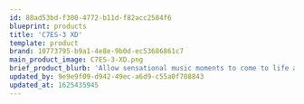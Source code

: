 ```yaml
---
id: 88ad53bd-f300-4772-b11d-f82acc2584f6
blueprint: products
title: 'C7ES-3 XD'
template: product
brand: 10773795-b9a1-4e8e-9b0d-ec53686861c7
main_product_image: C7ES-3-XD.png
brief_product_blurb: 'Allow sensational music moments to come to life at the comfort of your home with the multi-award winning, medium-sized C7ES-3 XD loudspeaker. Acclaimed for its accurate three-dimensional sound, this speaker will impress even the most religious demands of an audiophile.'
updated_by: 9e9e9f09-d942-49ec-a6d9-c55a0f708843
updated_at: 1625435945
---
```

